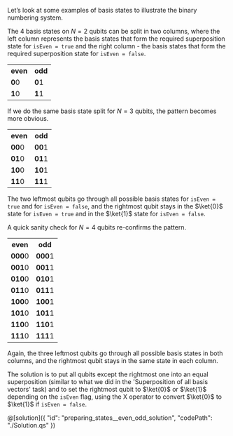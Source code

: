 Let’s look at some examples of basis states to illustrate the binary numbering system. 

The 4 basis states on $N = 2$ qubits can be split in two columns, where the left column represents the basis states that form the required superposition state for `isEven = true` and the right column - the basis states that form the required superposition state for `isEven = false`.

<table>
  <tr><th>even</th><th>odd</th></tr>
  <tr><td> <b>0</b>0 </td><td> <b>0</b>1 </td></tr>
  <tr><td> <b>1</b>0 </td><td> <b>1</b>1 </td></tr>
</table>
 
If we do the same basis state split for $N = 3$ qubits, the pattern becomes more obvious.

<table>
  <tr><th>even</th><th>odd</th></tr>
  <tr><td> <b>00</b>0 </td><td> <b>00</b>1</td></tr>
  <tr><td> <b>01</b>0 </td><td> <b>01</b>1</td></tr>
  <tr><td> <b>10</b>0 </td><td> <b>10</b>1</td></tr>
  <tr><td> <b>11</b>0 </td><td> <b>11</b>1</td></tr>
</table>

The two leftmost qubits go through all possible basis states for `isEven = true` and for `isEven = false`, and the rightmost qubit stays in the $\ket{0}$ state for `isEven = true` and in the $\ket{1}$ state for `isEven = false`. 

A quick sanity check for $N = 4$ qubits re-confirms the pattern.

<table>
  <tr>
    <th>even</th>
    <th>odd</th>
  </tr>
  <tr><td> <b>000</b>0 </td><td> <b>000</b>1</td></tr>
  <tr><td> <b>001</b>0 </td><td> <b>001</b>1</td></tr>
  <tr><td> <b>010</b>0 </td><td> <b>010</b>1</td></tr>
  <tr><td> <b>011</b>0 </td><td> <b>011</b>1</td></tr>
  <tr><td> <b>100</b>0 </td><td> <b>100</b>1</td></tr>
  <tr><td> <b>101</b>0 </td><td> <b>101</b>1</td></tr>
  <tr><td> <b>110</b>0 </td><td> <b>110</b>1</td></tr>
  <tr><td> <b>111</b>0 </td><td> <b>111</b>1</td></tr>
</table>
 
Again, the three leftmost qubits go through all possible basis states in both columns, and the rightmost qubit stays in the same state in each column. 

The solution is to put all qubits except the rightmost one into an equal superposition (similar to what we did in the 'Superposition of all basis vectors' task) and to set the rightmost qubit to $\ket{0}$ or $\ket{1}$ depending on the `isEven` flag, using the X operator to convert $\ket{0}$ to $\ket{1}$ if `isEven = false`.
 

@[solution]({
    "id": "preparing_states__even_odd_solution",
    "codePath": "./Solution.qs"
})
